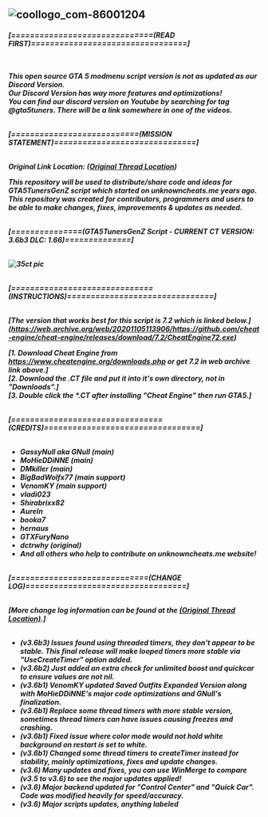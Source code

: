 ![coollogo_com-86001204](https://user-images.githubusercontent.com/121238089/215266662-298b1de1-e38d-4a27-9e22-4cd2bce23735.png)
-
<h5>[==============================(READ FIRST)=================================]<br><br><br>

This open source GTA 5 modmenu script version is not as updated as our Discord Version.<br>
Our Discord Version has way more features and optimizations!<br>
You can find our discord version on Youtube by searching for tag @gta5tuners. There will be a link somewhere in one of the videos.<br><br>

 [===========================(MISSION STATEMENT)==============================]<br><br>

Original Link Location: (<a href="https://www.unknowncheats.me/forum/grand-theft-auto-v/474288-gtatunersscriptgenz-3-0-1-57-final-cut.html#post3273389">Original Thread Location</a>)

This repository will be used to distribute/share code and ideas for GTA5TunersGenZ script which started on unknowncheats.me years ago.
This repository was created for contributors, programmers and users to be able to make changes, fixes, improvements & updates as needed.<br><br>
  
[===============(GTA5TunersGenZ Script - CURRENT CT VERSION: 3.6b3 DLC: 1.66)==============]<br><br>

![35ct pic](https://user-images.githubusercontent.com/121238089/215269685-99fb7326-c929-4e38-801c-5f284ded47af.PNG)<br><br>

[==============================(INSTRUCTIONS)===============================]<br><br>

[The version that works best for this script is 7.2 which is linked below.]<br>
(https://web.archive.org/web/20201105113906/https://github.com/cheat-engine/cheat-engine/releases/download/7.2/CheatEngine72.exe)

[1. Download Cheat Engine from https://www.cheatengine.org/downloads.php or get 7.2 in web archive link above.]<br>
[2. Download the .CT file and put it into it's own directory, not in "Downloads".]<br>
[3. Double click the *.CT after installing "Cheat Engine" then run GTA5.]<br><br>

[================================(CREDITS)=================================]<br><br>

- GassyNull aka GNull (main)<br>
- MoHieDDiNNE (main)<br>
- DMkiller (main)<br>
- BigBadWolfx77 (main support)<br>
- VenomKY (main support)<br>
- vladi023<br>
- Shirabrixx82<br>
- AureIn<br>
- booka7<br>
- hernaus<br>
- GTXFuryNano<br>
- dctrwhy (original)<br>
- And all others who help to contribute on unknowncheats.me website!<br><br>

[=============================(CHANGE LOG)==================================]<br><br>

[More change log information can be found at the <a href="https://www.unknowncheats.me/forum/grand-theft-auto-v/474288-gtatunersscriptgenz-3-0-1-57-final-cut.html#post3273389">(Original Thread Location)</a>.]<br><br>


- (v3.6b3) Issues found using threaded timers, they don't appear to be stable. This final release will make looped timers more stable via "UseCreateTimer" option added.
- (v3.6b2) Just added an extra check for unlimited boost and quickcar to ensure values are not nil.
- (v3.6b1) VenomKY updated Saved Outfits Expanded Version along with MoHieDDiNNE's major code optimizations and GNull's finalization.
- (v3.6b1) Replace some thread timers with more stable version, sometimes thread timers can have issues causing freezes and crashing.
- (v3.6b1) Fixed issue where color mode would not hold white background on restart is set to white.
- (v3.6b1) Changed some thread timers to createTimer instead for stability, mainly optimizations, fixes and update changes.
- (v3.6) Many updates and fixes, you can use WinMerge to compare (v3.5 to v3.6) to see the major updates applied!
- (v3.6) Major backend updated for "Control Center" and "Quick Car". Code was modified heavily for speed/accuracy.
- (v3.6) Major scripts updates, anything labeled <script> has been modified under "Main Table", right-click and compare to previous version.
- (v3.5) Added "CarPic Toggle" to Playerslist menu and "Control Center" and updated the pictures to select from.
- (v3.5) Added temporary remote protection patch that's been bricking people's accounts. Google Tez2 remote exploit for more information.<br>
- (v3.5) Playerslist backend majorly modified to fix multiple issues and increase speed.<br>
- (v3.5) Updated Important automated background timers for better speed and accuracy.<br>
- (v3.5) Updated Playerslist to display smoother than previous versions and updated Playerslist display for Joined/Parted not to display at the same time on a reconnect.<br>
- (v3.4) Added who is session host to Playerslist, MoHieDDiNNE updated get Player URL pictures to remove lag when selecting users.<br>
- (v3.4) DMkiller added "Online Time Settings" and MoHieDDiNNE updated a "Refill Ammo" function provided by MoHieDDiNNE.<br>
- (v3.4) More offsets added for Weapons, Vehicles, Vehicle Weapons and Stone Hatchet added.<br>
- (v3.4) Playerslist updated for speed and to display safe money and added addtional buttons and features for ease of use.</h5>

<H6>Search terms: GTA GTAV GTA5 modmenu modding mod mods</H6>
